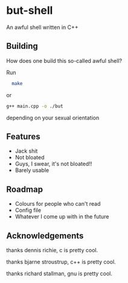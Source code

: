 # but-shell
An awful shell written in C++


## Building

How does one build this so-called awful shell?

Run

```bash
  make
```

or
```bash
g++ main.cpp -o ./but
```

depending on your sexual orientation
## Features

- Jack shit
- Not bloated
- Guys, I swear, it's not bloated!!
- Barely usable
## Roadmap

- Colours for people who can't read
- Config file
- Whatever I come up with in the future
## Acknowledgements

thanks dennis richie, c is pretty cool. 

thanks bjarne stroustrup, c++ is pretty cool.

thanks richard stallman, gnu is pretty cool.


